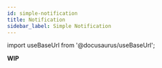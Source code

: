```yaml
---
id: simple-notification
title: Notification
sidebar_label: Simple Notification
---
```

import useBaseUrl from '@docusaurus/useBaseUrl';

**WIP**
